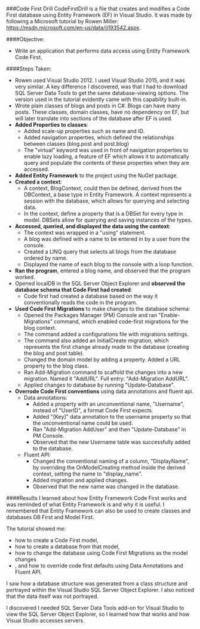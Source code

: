 
###Code First Drill
CodeFirstDrill is a file that creates and modifies a Code First database using Entity Framework (EF) in Visual Studio. It was made 
by following a Microsoft tutorial by Rowen Miller: https://msdn.microsoft.com/en-us/data/jj193542.aspx. 

####Objective: 
* Write an application that performs data access using Entity Framework Code First.

####Steps Taken:
* Rowen used Visual Studio 2012. I used Visual Studio 2015, and it was very similar. A key difference I discovered, was that I had to download SQL Server Data Tools to get the same database-viewing options. The version used in the tutorial evidently came with this capability built-in.
* Wrote plain classes of blogs and posts in C#. Blogs can have many posts. These classes, domain classes, have no dependency on EF, but will later translate into sections of the database after EF is used.
* **Added Properties to classes**:
  * Added scale-up properties such as name and ID.
  * Added navigation properties, which defined the relationships between classes (blog.post and post.blog)
  * The "virtual" keyword was used in front of navigation properties to enable lazy loading, a feature of EF which allows it to automatically query and populate the contents of these properties when they are accessed.
* **Added Entity Framework** to the project using the NuGet package.
* **Created a context**:
   * A context, BlogContext, could then be defined, derived from the DBContext, a base type in Entity Framework. A context represents a session with the database, which allows for querying and selecting data.
   * In the context, define a property that is a DBSet for every type in model. DBSets allow for querying and saving instances of the types.
* **Accessed, queried, and displayed the data using the context**: 
   * The context was wrapped in a "using" statement.
   * A blog was defined with a name to be entered in by a user from the console.
   * Created a LINQ query that selects all blogs from the database ordered by name.
   * Displayed the name of each blog to the console with a loop function.
* **Ran the program**, entered a blog name, and observed that the program worked.
* Opened localDB in the SQL Server Object Explorer and **observed the database schema that Code First had created**:
   * Code first had created a database based on the way it conventionally reads the code in the program.
* **Used Code First Migrations** to make changes to the database schema:
   * Opened the Packages Manager (PM) Console and ran "Enable-Migrations" command, which enabled code-first migrations for the blog context.
   * The command added a configurations file with migrations settings.
   * The command also added an InitialCreate migration, which represents the first change already made to the database (creating the blog and post table).
   * Changed the domain model by adding a property. Added a URL property to the blog class.
   * Ran Add-Migration command to scaffold the changes into a new migration. Named it "AddURL". Full entry: "Add-Migration AddURL".
   * Applied changes to database by running "Update-Database".
* **Overrode Code First conventions** using data annotations and fluent api.
   * Data annotations:
     * Added a property with an unconventional name, "Username", instead of "UserID", a format Code First expects.
     * Added "[Key]" data annotation to the username property so that the unconventional name could be used.
     * Ran "Add-Migration AddUser" and then "Update-Database" in PM Console.
     * Observed that the new Username table was successfully added to the database.
   * Fluent API:
     * Changed the conventional naming of a column, "DisplayName", by overriding the OnModelCreating method inside the derived context, setting the name to "display_name".
     * Added migration and applied changes.
     * Observed that the new name was changed in the database.

####Results
I learned about how Entity Framework Code First works and was reminded of what Entity Framework is and why it is useful. I remembered that Entity Framework can also be used to create classes and databases DB First and Model First. 

The tutorial showed me: 
* how to create a Code First model, 
* how to create a database from that model, 
* how to change the database using Code First Migrations as the model changes
* , and how to override code first defaults using Data Annotations and Fluent API. 

I saw how a database structure was generated from a class structure and portrayed within the Visual Studio SQL Server Object Explorer. I also noticed that the data itself was not portrayed.

I discovered I needed SQL Server Data Tools add-on for Visual Studio to view the SQL Server Object Explorer, so I learned how that works and how Visual Studio accesses servers. 

